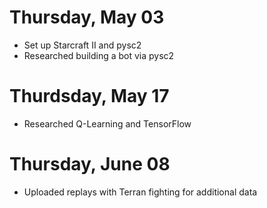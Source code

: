 # Thursday, May 03
- Set up Starcraft II and pysc2
- Researched building a bot via pysc2

# Thurdsday, May 17
- Researched Q-Learning and TensorFlow

# Thursday, June 08
- Uploaded replays with Terran fighting for additional data
